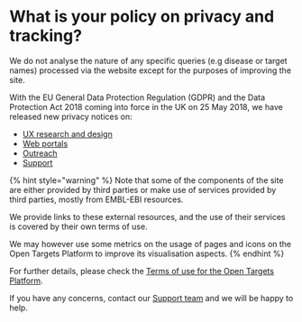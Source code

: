 # What is your policy on privacy and tracking?

We do not analyse the nature of any specific queries \(e.g disease or target names\) processed via the website except for the purposes of improving the site.

With the EU General Data Protection Regulation \(GDPR\) and the Data Protection Act 2018 coming into force in the UK on 25 May 2018, we have released new privacy notices on:

* [UX research and design](https://www.ebi.ac.uk/data-protection/privacy-notice/open-targets-ux-research-and-design-)
* [Web portals](https://www.ebi.ac.uk/data-protection/privacy-notice/open-targets)
* [Outreach](https://www.ebi.ac.uk/data-protection/privacy-notice/open-targets-outreach-)
* [Support](https://www.ebi.ac.uk/data-protection/privacy-notice/open-targets-support-)

{% hint style="warning" %}
Note that some of the components of the site are either provided by third parties or make use of services provided by third parties, mostly from EMBL-EBI resources. 

We provide links to these external resources, and the use of their services is covered by their own terms of use. 

We may however use some metrics on the usage of pages and icons on the Open Targets Platform to improve its visualisation aspects.
{% endhint %}

For further details, please check the [Terms of use for the Open Targets Platform](http://www.targetvalidation.org/terms_of_use).

If you have any concerns, contact our [Support team](mailto:support@targetvalidation.org) and we will be happy to help.







